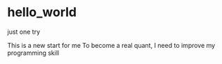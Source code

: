 # hello_world
just one try

This is a new start for me
To become a real quant, I need to improve my programming skill
